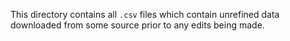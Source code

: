 This directory contains all `.csv` files which contain unrefined data downloaded from some source prior to any edits being made.